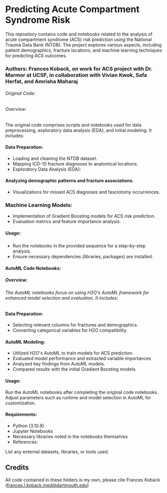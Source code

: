 # Predicting Acute Compartment Syndrome Risk

This repository contains code and notebooks related to the analysis of acute compartment syndrome (ACS) risk prediction using the National Trauma Data Bank (NTDB). The project explores various aspects, including patient demographics, fracture locations, and machine learning techniques for predicting ACS outcomes.

### Authors: Frances Koback, on work for ACS project with Dr. Marmor at UCSF, in collaboration with Vivian Kwok, Safa Herfat, and Amrisha Maharaj 

###### Original Code:
###### Overview:
The original code comprises scripts and notebooks used for data preprocessing, exploratory data analysis (EDA), and initial modeling. It includes:

#### Data Preparation:

- Loading and cleaning the NTDB dataset.
- Mapping ICD-10 fracture diagnoses to anatomical locations.
- Exploratory Data Analysis (EDA):

####  Analyzing demographic patterns and fracture associations.
- Visualizations for missed ACS diagnoses and fasciotomy occurrences.
### Machine Learning Models:

- Implementation of Gradient Boosting models for ACS risk prediction.
- Evaluation metrics and feature importance analysis.
##### Usage:

- Run the notebooks in the provided sequence for a step-by-step analysis.
- Ensure necessary dependencies (libraries, packages) are installed.
#### AutoML Code Notebooks:
##### Overview:
###### The AutoML notebooks focus on using H2O's AutoML framework for enhanced model selection and evaluation. It includes:

#### Data Preparation:

- Selecting relevant columns for fractures and demographics.
- Converting categorical variables for H2O compatibility.

#### AutoML Modeling:

- Utilized H2O's AutoML to train models for ACS prediction.
- Evaluated model performance and extracted variable importances
- Analyzed key findings from AutoML models.
- Compared results with the initial Gradient Boosting models.

#### Usage:
Run the AutoML notebooks after completing the original code notebooks.
Adjust parameters such as runtime and model selection in AutoML for customization.

#### Requirements: 

- Python (3.10.9) 
- Jupyter Notebooks 
- Necessary libraries noted in the notebooks themselves 
- References:

List any external datasets, libraries, or tools used.

## Credits
All code contained in these folders is my own, please cite Frances Koback (frances.l.koback.med@dartmouth.edu) 


